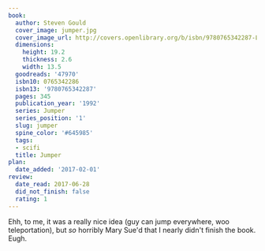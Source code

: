```yaml
---
book:
  author: Steven Gould
  cover_image: jumper.jpg
  cover_image_url: http://covers.openlibrary.org/b/isbn/9780765342287-L.jpg
  dimensions:
    height: 19.2
    thickness: 2.6
    width: 13.5
  goodreads: '47970'
  isbn10: 0765342286
  isbn13: '9780765342287'
  pages: 345
  publication_year: '1992'
  series: Jumper
  series_position: '1'
  slug: jumper
  spine_color: '#645985'
  tags:
  - scifi
  title: Jumper
plan:
  date_added: '2017-02-01'
review:
  date_read: 2017-06-28
  did_not_finish: false
  rating: 1
---
```


Ehh, to me, it was a really nice idea (guy can jump everywhere, woo teleportation), but *so* horribly Mary Sue'd that I nearly didn't finish the book. Eugh.
